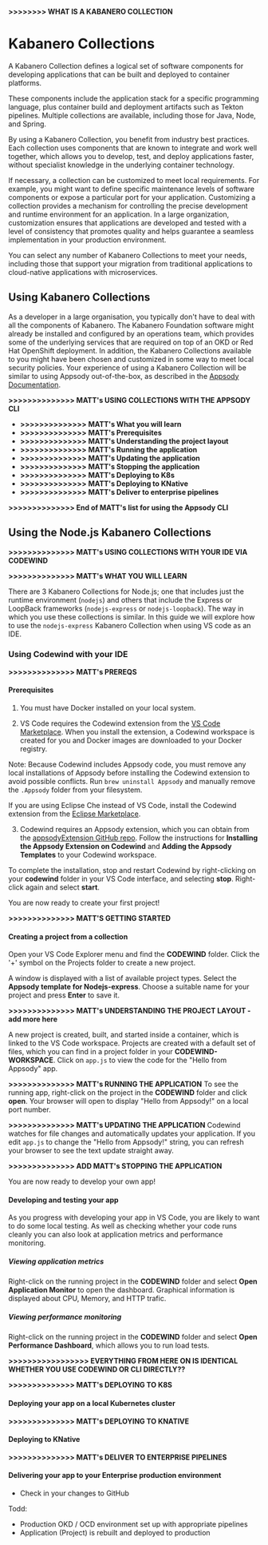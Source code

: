 
**>>>>>>>> WHAT IS A KABANERO COLLECTION**

# Kabanero Collections

A Kabanero Collection defines a logical set of software components for developing applications that can be built and deployed to container platforms.

These components include the application stack for a specific programming language, plus container build and deployment artifacts such as Tekton pipelines. Multiple collections are available, including those for Java, Node, and Spring.

By using a Kabanero Collection, you benefit from industry best practices. Each collection uses components that are known to integrate and work well together, which allows you to develop, test, and deploy applications faster, without specialist knowledge in the underlying container technology.

If necessary, a collection can be customized to meet local requirements. For example, you might want to define specific maintenance levels of software components or expose a particular port for your application. Customizing a collection provides a mechanism for controlling the precise development and runtime environment for an application. In a large organization, customization ensures that applications are developed and tested with a level of consistency that promotes quality and helps guarantee a seamless implementation in your production environment.

You can select any number of Kabanero Collections to meet your needs, including those that support your migration from traditional applications to cloud-native applications with microservices.

## Using Kabanero Collections

As a developer in a large organisation, you typically don't have to deal with all the components of Kabanero. The Kabanero Foundation software might already be installed and configured by an operations team, which provides some of the underlying services that are required on top of an OKD or Red Hat OpenShift deployment. In addition, the Kabanero Collections available to you might have been chosen and customized in some way to meet local security policies. Your experience of using a Kabanero Collection will be similar to using Appsody out-of-the-box, as described in the [Appsody Documentation](https://appsody.dev/docs).


**>>>>>>>>>>>>>> MATT's USING COLLECTIONS WITH THE APPSODY CLI**

- **>>>>>>>>>>>>>> MATT's What you will learn**
- **>>>>>>>>>>>>>> MATT's Prerequisites**
- **>>>>>>>>>>>>>> MATT's Understanding the project layout**
- **>>>>>>>>>>>>>> MATT's Running the application**
- **>>>>>>>>>>>>>> MATT's Updating the application**
- **>>>>>>>>>>>>>> MATT's Stopping the application**
- **>>>>>>>>>>>>>> MATT's Deploying to K8s**
- **>>>>>>>>>>>>>> MATT's Deploying to KNative**
- **>>>>>>>>>>>>>> MATT's Deliver to enterprise pipelines**

**>>>>>>>>>>>>>> End of MATT's list for using the Appsody CLI**



## Using the Node.js Kabanero Collections

**>>>>>>>>>>>>>> MATT's USING COLLECTIONS WITH YOUR IDE VIA CODEWIND**

**>>>>>>>>>>>>>> MATT's WHAT YOU WILL LEARN**

There are 3 Kabanero Collections for Node.js; one that includes just the runtime environment (`nodejs`) and others that include the Express or LoopBack frameworks (`nodejs-express` or `nodejs-loopback`). The way in which you use these collections is similar. In this guide we will explore how to use the `nodejs-express` Kabanero Collection when using VS code as an IDE.

### Using Codewind with your IDE

**>>>>>>>>>>>>>> MATT's PREREQS**

#### Prerequisites

1) You must have Docker installed on your local system.

2) VS Code requires the Codewind extension from the [VS Code Marketplace](https://marketplace.visualstudio.com/items?itemName=IBM.codewind). When you install the extension, a Codewind workspace is created for you and Docker images are downloaded to your Docker registry.

Note: Because Codewind includes Appsody code, you must remove any local installations of Appsody before installing the Codewind extension to avoid possible conflicts. Run `brew uninstall Appsody` and manually remove the `.Appsody` folder from your filesystem.

If you are using Eclipse Che instead of VS Code, install the Codewind extension from the [Eclipse Marketplace](https://marketplace.eclipse.org/content/codewind).

3) Codewind requires an Appsody extension, which you can obtain from the [appsodyExtension GitHub repo](https://github.com/kabanero-io/appsodyExtension). Follow the instructions for **Installing the Appsody Extension on Codewind** and **Adding the Appsody Templates** to your Codewind workspace.

To complete the installation, stop and restart Codewind by right-clicking on your **codewind** folder in your VS Code interface, and selecting **stop**. Right-click again and select **start**.

You are now ready to create your first project!

**>>>>>>>>>>>>>> MATT'S GETTING STARTED**

#### Creating a project from a collection

Open your VS Code Explorer menu and find the **CODEWIND** folder. Click the '+' symbol on the Projects folder to create a new project.

A window is displayed with a list of available project types. Select the **Appsody template for Nodejs-express**. Choose a suitable name for your project and press **Enter** to save it.

<!--NOTE: In a large organisation, you might be given a specific location for choosing your development stack. These stacks might be customized to meet local requirements.-->

**>>>>>>>>>>>>>> MATT's UNDERSTANDING THE PROJECT LAYOUT - add more here**

A new project is created, built, and started inside a container, which is linked to the VS Code workspace. Projects are created with a default set of files, which you can find in a project folder in your **CODEWIND-WORKSPACE**. Click on `app.js` to view the code for the "Hello from Appsody" app.

**>>>>>>>>>>>>>> MATT's RUNNING THE APPLICATION**
To see the running app, right-click on the project in the **CODEWIND** folder and click **open**. Your browser will open to display "Hello from Appsody!" on a local port number.

**>>>>>>>>>>>>>> MATT's UPDATING THE APPLICATION**
Codewind watches for file changes and automatically updates your application. If you edit `app.js` to change the "Hello from Appsody!" string, you can refresh your browser to see the text update straight away.

**>>>>>>>>>>>>>> ADD MATT's STOPPING THE APPLICATION**


You are now ready to develop your own app!

#### Developing and testing your app

As you progress with developing your app in VS Code, you are likely to want to do some local testing. As well as checking whether your code runs cleanly you can also look at application metrics and performance monitoring.

##### Viewing application metrics

Right-click on the running project in the **CODEWIND** folder and select **Open Application Monitor** to open the  dashboard. Graphical information is displayed about CPU, Memory, and HTTP trafic.

##### Viewing performance monitoring

Right-click on the running project in the **CODEWIND** folder and select **Open Performance Dashboard**, which allows you to run load tests.

**>>>>>>>>>>>>>>>>> EVERYTHING FROM HERE ON IS IDENTICAL WHETHER YOU USE CODEWIND OR CLI DIRECTLY??**

**>>>>>>>>>>>>>> MATT's DEPLOYING TO K8S**
#### Deploying your app on a local Kubernetes cluster

**>>>>>>>>>>>>>> MATT's DEPLOYING TO KNATIVE**
#### Deploying to KNative

**>>>>>>>>>>>>>> MATT's DELIVER TO ENTERPRISE PIPELINES**
#### Delivering your app to your Enterprise production environment

- Check in your changes to GitHub

Todd:
- Production OKD / OCD environment set up with appropriate pipelines
- Application (Project) is rebuilt and deployed to production
